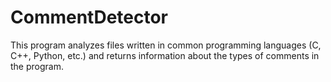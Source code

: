 # CommentDetector
This program analyzes files written in common programming languages (C, C++, Python, etc.) and returns information about the types of comments in the program.
